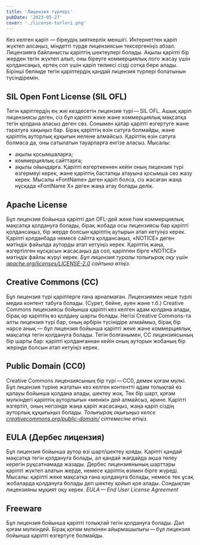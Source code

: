 ```yaml
---
title: 'Лицензия түрлері'
pubDate: '2023-05-27'
cover: './license-turleri.png'
---
```


Кез келген қаріп — біреудің зияткерлік меншігі. Интернеттен қаріп жүктеп алсаңыз, міндетті түрде лицензиясын тексергеніңіз абзал.
Лицензияға байланысты қаріптің шектеулері болады. Ақылы қаріпті бір жерден тегін жүктеп алып, оны біреуге коммерциялық лого жасау үшін қолдансаңыз, ертең сол үшін қаріп төлиесі сізді сотқа бере алады.
Бірінші бөлімде тегін қаріптердің қандай лицензия түрлері болатынын түсіндіремін.

## SIL Open Font License (SIL OFL)
Тегін қаріптердің ең жиі кездесетін лицензия түрі — SIL OFL. Ашық қаріп лицензиясы деген, сіз бұл қаріпті жеке және коммерциялық мақсатқа тегін қолдана аласыз деген сөз.
Сонымен қатар қаріпті өзгертуге және таратуға хақыңыз бар. Бірақ қаріптің өзін сатуға болмайды, және қаріптің ауторлық құқығын иелене алмайсыз.
Қаріптің өзін сатуға болмаса да, оны сатылатын тауарларға енгізе аласыз. Мысалы:
- ақылы қосымшаларға;
- коммерциялық сайттарға;
- ақылы ойындарға.
Қаріпті өзгерткеннен кейін оның лицензия түрі өзгермеуі керек, және қаріптің бастапқы атауына қосымша сөз жазу керек. Мысалы «FontName» деген қаріп болса, сіз жасаған жаңа нұсқада «FontName X» деген жаңа атау болады делік.

## Apache License
Бұл лицензия бойынша қаріпті дәл OFL-дей жеке hәм коммерциялық мақсатқа қолдануға болады, бірақ жобада осы лицензиясы бар қаріпті қолдансаңыз, бір жерде болсын қаріптің аутырын атап кетуіңіз керек.
Қаріпті қолданбада немесе сайтта қолдансаңыз, «NOTICE» деген мәтіндік файылда ауторды атап кетуіңіз керек. Қаріптің жаңа, өзгертілген нұсқасын жасасаңыз да сол, қаріппен бірге «NOTICE» мәтіндік файлы жүруі керек.
<em>Бұл лицензия туралы толығырақ оқу үшін [apache.org/licenses/LICENSE-2.0](https://apache.org/licenses/LICENSE-2.0) сайтына өтіңіз.</em>

## Creative Commons (CC)
Бұл лицензия түрі қаріптерге ғана арналмаған. Лицензиямен неше түрлі медиа контент табуға болады. (Сурет, бейне, әуен және т.б.)
Creative Commons лицензиясы бойынша қаріпті кез келген адам қолдана алады, бірақ әр қаріптің өз қолдану шарты болады.
Негізі Creative Commons-та алты лицензия түрі бар, оның әрбірін түсінідіре алмаймыз, бірақ бір нәрсе анық — бұл лицензия бойынша қаріпті жеке және коммерциялық мақсатқа тегін қолдануға болады.
Тегін болғанымен, СС лицензиясының бір шарты бар: қаріпті қолданғаннан кейін оның ауторын жобаның бір жерінде болсын атап кетуіңіз керек.

## Public Domain (CC0)
Creative Commons лицензиясының бір түрі — CC0, демек қоғам мүлкі. Бұл лицензия түріне жататын кез келген контентті адам толықтай өз қалауы бойынша қолдана алады, шектеу жоқ.
Тек бір шарт, қоғам мүлкіндегі қаріптің ауторлығын «менікі» дей алмайсыз, әрине.
Қаріпті өзгертіп, оның негізінде жаңа қаріп жасасаңыз, жаңа қаріп сіздің ауторлық құқығыңыз болады.
<em>Толығырақ оқығыңыз келсе [creativecommons.org/public-domain/](https://creativecommons.org/public-domain/) сілтемесіне өтіңіз.</em>

## EULA (Дербес лицензия)
Бұл лицензия бойынша аутор өзі шарт/шектеу қояды. Қаріпті қандай мақсатқа тегін қолдануға болады, ал қандай жағдайда ақша төлеу керегін рұқсатнамада жазады.
Дербес лицензиянының шарттары қаріпті жүктеп алатын жерде, немесе қаріптің өзімен бірге жүреді.
Мысалы: қаріпті жеке мақсатқа ғана қолдануға болады, немесе тек ұсақ жобаларда қолдануға болады деп шектеу қойып қоя алады. Сондықтан лицензияны мұқият оқу керек.
<em>EULA — End User License Agreement</em>

## Freeware
Бұл лицензия бойынша қаріпті толықтай тегін қолдануға болады. Дәл қоғам мүлкіндей. Бірақ қоғам мүлкінен айырмашылығы — бұл лицензия бойынша қаріпті өзгертуге болмайды.
